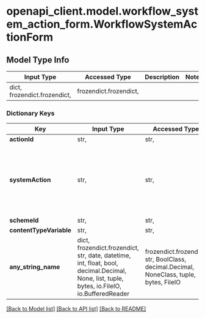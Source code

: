 # openapi_client.model.workflow_system_action_form.WorkflowSystemActionForm

## Model Type Info
Input Type | Accessed Type | Description | Notes
------------ | ------------- | ------------- | -------------
dict, frozendict.frozendict,  | frozendict.frozendict,  |  | 

### Dictionary Keys
Key | Input Type | Accessed Type | Description | Notes
------------ | ------------- | ------------- | ------------- | -------------
**actionId** | str,  | str,  |  | 
**systemAction** | str,  | str,  |  | must be one of ["NEW", "EDIT", "PUBLISH", "UNPUBLISH", "ARCHIVE", "UNARCHIVE", "DELETE", "DESTROY", ] 
**schemeId** | str,  | str,  |  | [optional] 
**contentTypeVariable** | str,  | str,  |  | [optional] 
**any_string_name** | dict, frozendict.frozendict, str, date, datetime, int, float, bool, decimal.Decimal, None, list, tuple, bytes, io.FileIO, io.BufferedReader | frozendict.frozendict, str, BoolClass, decimal.Decimal, NoneClass, tuple, bytes, FileIO | any string name can be used but the value must be the correct type | [optional]

[[Back to Model list]](../../README.md#documentation-for-models) [[Back to API list]](../../README.md#documentation-for-api-endpoints) [[Back to README]](../../README.md)

